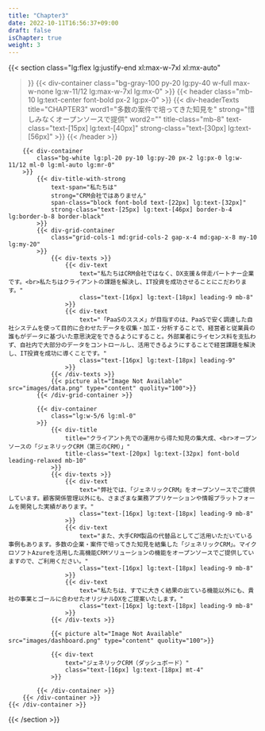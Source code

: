 ```yaml
---
title: "Chapter3"
date: 2022-10-11T16:56:37+09:00
draft: false
isChapter: true
weight: 3
---
```

{{< section
    class="lg:flex lg:justify-end xl:max-w-7xl xl:mx-auto"
>}}
    {{< div-container 
        class="bg-gray-100 py-20 lg:py-40 w-full max-w-none lg:w-11/12 lg:max-w-7xl lg:mx-0"
    >}}
        {{< header
            class="mb-10 lg:text-center font-bold px-2 lg:px-0"
        >}}
            {{< div-headerTexts
                title="CHAPTER3"
                word1="多数の案件で培ってきた知見を"
                strong="惜しみなくオープンソースで提供"
                word2=""
                title-class="mb-8"
                text-class="text-[15px] lg:text-[40px]"
                strong-class="text-[30px] lg:text-[56px]"
            >}}
        {{< /header >}}

        {{< div-container
            class="bg-white lg:pl-20 py-10 lg:py-20 px-2 lg:px-0 lg:w-11/12 ml-0 lg:ml-auto lg:mr-0"
        >}}
            {{< div-title-with-strong 
                text-span="私たちは"
                strong="CRM会社ではありません"
                span-class="block font-bold text-[22px] lg:text-[32px]"
                strong-class="text-[25px] lg:text-[46px] border-b-4 lg:border-b-8 border-black"
            >}}
            {{< div-grid-container 
                class="grid-cols-1 md:grid-cols-2 gap-x-4 md:gap-x-8 my-10 lg:my-20"
            >}}
                {{< div-texts >}}
                    {{< div-text
                        text="私たちはCRM会社ではなく、DX支援＆伴走パートナー企業です。<br>私たちはクライアントの課題を解決し、IT投資を成功させることにこだわります。"
                        class="text-[16px] lg:text-[18px] leading-9 mb-8"
                    >}} 
                    {{< div-text
                        text="「PaaSのススメ」が目指すのは、PaaSで安く調達した自社システムを使って目的に合わせたデータを収集・加工・分析することで、経営者と従業員の誰もがデータに基づいた意思決定をできるようにすること。外部業者にライセンス料を支払わず、自社内で大部分のデータをコントロールし、活用できるようにすることで経営課題を解決し、IT投資を成功に導くことです。" 
                        class="text-[16px] lg:text-[18px] leading-9"
                    >}} 
                {{< /div-texts >}}
                {{< picture alt="Image Not Available" src="images/data.png" type="content" quolity="100">}}
            {{< /div-grid-container >}}

            {{< div-container
                class="lg:w-5/6 lg:ml-0"
            >}}
                {{< div-title
                    title="クライアント先での運用から得た知見の集大成、<br>オープンソースの「ジェネリックCRM（第三のCRM）」"
                    title-class="text-[20px] lg:text-[32px] font-bold leading-relaxed mb-10"
                >}}
                {{< div-texts >}}
                    {{< div-text
                        text="弊社では、「ジェネリックCRM」をオープンソースでご提供しています。顧客関係管理以外にも、さまざまな業務アプリケーションや情報プラットフォームを開発した実績があります。"
                        class="text-[16px] lg:text-[18px] leading-9 mb-8"
                    >}} 
                    {{< div-text
                        text="また、大手CRM製品の代替品としてご活用いただいている事例もあります。多数の企業・案件で培ってきた知見を結集した「ジェネリックCRM」。マイクロソフトAzureを活用した高機能CRMソリューションの機能をオープンソースでご提供していますので、ご利用ください。"
                        class="text-[16px] lg:text-[18px] leading-9 mb-8"
                    >}} 
                    {{< div-text
                        text="私たちは、すでに大きく結果の出ている機能以外にも、貴社の事業とゴールに合わせたオリジナルDXをご提案いたします。"
                        class="text-[16px] lg:text-[18px] leading-9 mb-8"
                    >}} 
                {{< /div-texts >}}

                {{< picture alt="Image Not Available" src="images/dashboard.png" type="content" quolity="100">}}
                
                {{< div-text
                    text="ジェネリックCRM（ダッシュボード）"
                    class="text-[16px] lg:text-[18px] mt-4"
                >}} 

            {{< /div-container >}}
        {{< /div-container >}}
    {{< /div-container >}}
{{< /section >}}
